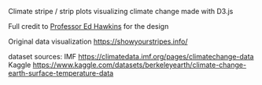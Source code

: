 Climate stripe / strip plots visualizing climate change made with D3.js

Full credit to [Professor Ed Hawkins](https://research.reading.ac.uk/meteorology/people/ed-hawkins/) for the design

Original data visualization https://showyourstripes.info/

dataset sources:
IMF https://climatedata.imf.org/pages/climatechange-data
Kaggle https://www.kaggle.com/datasets/berkeleyearth/climate-change-earth-surface-temperature-data
